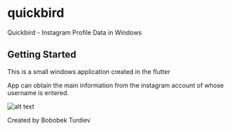 # quickbird

Quickbird - Instagram Profile Data in Windows

## Getting Started

This is a small windows application created in the flutter 

App can obtain the main information from the instagram account of whose username is entered.

![alt text](https://github.com/bobobekturdiyev/quickbird/assets/images/flutter.jpg?raw=true)

Created by Bobobek Turdiev
